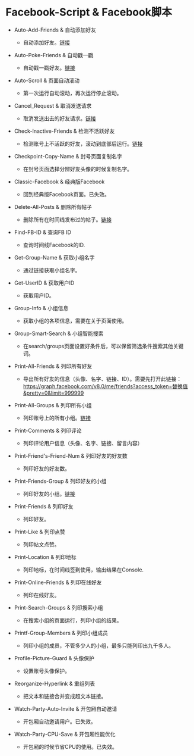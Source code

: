 # Facebook-Script & Facebook脚本

* Auto-Add-Friends & 自动添加好友
  - 自动添加好友。[链接](https://m.facebook.com/friends/center/suggestions/)

* Auto-Poke-Friends & 自动戳一戳
	- 自动戳一戳好友。[链接](https://www.facebook.com/pokes)
* Auto-Scroll & 页面自动滚动
	- 第一次运行自动滚动，再次运行停止滚动。
* Cancel_Request & 取消发送请求
	- 取消发送出去的好友请求。[链接](https://mobile.facebook.com/friends/center/requests/outgoing/)
* Check-Inactive-Friends & 检测不活跃好友
	- 检测账号上不活跃的好友，滚动到底部后运行。[链接](https://www.facebook.com/me/friends)
* Checkpoint-Copy-Name & 封号页面复制名字
	- 在封号页面选择分辨好友头像的时候复制名字。
* Classic-Facebook & 经典版Facebook
	- 回到经典版Facebook页面。已失效。
* Delete-All-Posts & 删除所有帖子
	- 删除所有在时间线发布过的帖子。[链接](https://www.facebook.com/me/allactivity?activity_history=false&category_key=YOURTIMELINEPOSTS&manage_mode=false)
* Find-FB-ID & 查询FB ID
	- 查询时间线Facebook的ID.
* Get-Group-Name & 获取小组名字
	- 通过链接获取小组名字。
* Get-UserID & 获取用户ID
	- 获取用户ID。
* Group-Info & 小组信息
	- 获取小组的各项信息，需要在关于页面使用。
* Group-Smart-Search & 小组智能搜索
	- 在search/groups页面设置好条件后，可以保留筛选条件搜索其他关键词。

* Print-All-Friends & 列印所有好友
	- 导出所有好友的信息（头像、名字、链接、ID）。需要先打开此链接：https://graph.facebook.com/v8.0/me/friends?access_token=替换值&pretty=0&limit=999999
  
* Print-All-Groups & 列印所有小组
	- 列印账号上的所有小组。[链接](https://m.facebook.com/groups_browse/your_groups)
	
* Print-Comments & 列印评论
	- 列印评论用户信息（头像、名字、链接、留言内容）
	
* Print-Friend's-Friend-Num & 列印好友的好友数
	- 列印好友的好友数。
	
* Print-Friends-Group & 列印好友的小组
	- 列印好友的小组。[链接](https://www.facebook.com/groups/categories/?category=FRIENDS)
	
* Print-Friends & 列印好友
	- 列印好友。
	
* Print-Like & 列印点赞
	- 列印帖文点赞。
	
* Print-Location & 列印地标
	- 列印地标，在时间线签到使用，输出结果在Console.
	
* Print-Online-Friends & 列印在线好友
	- 列印在线好友。
	
* Print-Search-Groups & 列印搜索小组
	- 在搜索小组的页面运行，列印小组的结果。
	
* Printf-Group-Members & 列印小组成员
	- 列印小组的成员，不管多少人的小组，最多只能列印出九千多人。
	
* Profile-Picture-Guard & 头像保护
	- 设置账号头像保护。
	
* Reorganize-Hyperlink & 重组列表
	- 把文本和链接合并变成超文本链接。
	
* Watch-Party-Auto-Invite & 开包厢自动邀请
	- 开包厢自动邀请用户。已失效。
	
* Watch-Party-CPU-Save & 开包厢性能优化
	- 开包厢的时候节省CPU的使用。已失效。
